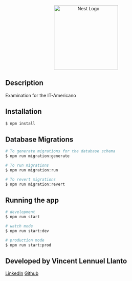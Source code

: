<p align="center">
  <a href="http://nestjs.com/" target="blank"><img src="https://nestjs.com/img/logo-small.svg" width="200" alt="Nest Logo" /></a>
</p>

## Description

Examination for the IT-Americano

## Installation

```bash
$ npm install
```

## Database Migrations

```bash
# To generate migrations for the database schema
$ npm run migration:generate

# To run migrations
$ npm run migration:run

# To revert migrations
$ npm run migration:revert

```

## Running the app

```bash
# development
$ npm run start

# watch mode
$ npm run start:dev

# production mode
$ npm run start:prod
```

## Developed by Vincent Lennuel Llanto

[LinkedIn](https://www.linkedin.com/in/vllanto/)
[Github](https://github.com/centavosx)
